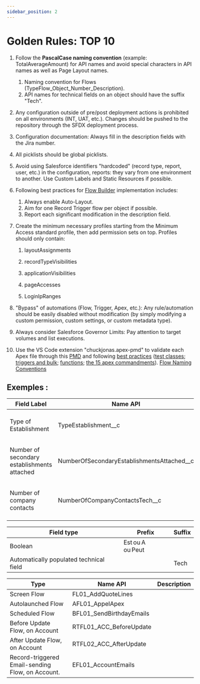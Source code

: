 ```yaml
---
sidebar_position: 2
---
```


# Golden Rules: TOP 10

1. Follow the **PascalCase naming convention** (example: TotalAverageAmount) for API names and avoid special characters in API names as well as Page Layout names.
    1. Naming convention for Flows (TypeFlow_Object_Number_Description).
    2. API names for technical fields on an object should have the suffix "Tech".

2. Any configuration outside of pre/post deployment actions is prohibited on all environments (INT, UAT, etc.). Changes should be pushed to the repository through the SFDX deployment process.

3. Configuration documentation: Always fill in the description fields with the Jira number.

4. All picklists should be global picklists.

5. Avoid using Salesforce identifiers "hardcoded" (record type, report, user, etc.) in the configuration, reports: they vary from one environment to another. Use Custom Labels and Static Resources if possible.

6. Following best practices for [Flow Builder](https://admin.salesforce.com/blog/2021/the-ultimate-guide-to-flow-best-practices-and-standards) implementation includes:

    1. Always enable Auto-Layout.
    2. Aim for one Record Trigger flow per object if possible.
    3. Report each significant modification in the description field. 
7. Create the minimum necessary profiles starting from the Minimum Access standard profile, then add permission sets on top. Profiles should only contain:

    1. layoutAssignments

    2. recordTypeVisibilities

    3. applicationVisibilities

    4. pageAccesses

    5. LoginIpRanges

8. "Bypass" of automations (Flow, Trigger, Apex, etc.): Any rule/automation should be easily disabled without modification (by simply modifying a custom permission, custom settings, or custom metadata type).

9. Always consider Salesforce Governor Limits: Pay attention to target volumes and list executions.
10. Use the VS Code extension "chuckjonas.apex-pmd" to validate each Apex file through this [PMD](https://docs.pmd-code.org/latest/pmd_rules_apex.html) and following [best practices](https://apexstepbystep.com/apex-best-practices/) ([test classes](https://developer.salesforce.com/docs/atlas.en-us.apexcode.meta/apexcode/apex_testing_best_practices.htm#!); [triggers and bulk](https://developer.salesforce.com/docs/atlas.en-us.apexcode.meta/apexcode/apex_triggers_bestpract.htm#!); [functions](https://developer.salesforce.com/docs/platform/functions/guide/patterns-and-practices#patterns-for-apex-developers); [the 15 apex commandments](https://developer.salesforce.com/blogs/developer-relations/2015/01/apex-best-practices-15-apex-commandments)). [Flow Naming Conventions](https://wiki.sfxd.org/books/best-practices/page/flow-naming-conventions)

##  **Exemples :**
| Field Label      | Name API              | Description              |
| ------------------------------------ | ------------------ |------------------ |
|Type of Establishment                   | TypeEstablishment__c|The establishment type of an account|
| Number of secondary establishments attached| NumberOfSecondaryEstablishmentsAttached__c|The number of secondary establishments attached to the account|
| Number of company contacts | NumberOfCompanyContactsTech__c                      |The number of company contacts attached to the account                      |

| Field type      | Prefix       | Suffix              |
| ------------------------------------ | ------------------ |------------------ |
|Boolean | Est ou A ou Peut|            | 
| Automatically populated technical field||Tech|

| Type      | Name API       |Description  |
| ------------------------------------ | ------------------ |------------------ |
|Screen Flow | FL01_AddQuoteLines |            | 
| Autolaunched Flow |AFL01_AppelApex |     |
| Scheduled Flow  |BFL01_SendBirthdayEmails  |     |
| Before Update Flow, on Account |RTFL01_ACC_BeforeUpdate  |     |
| After Update Flow, on Account  |RTFL02_ACC_AfterUpdate  |     |
| Record-triggered Email-sending Flow, on Account.  |EFL01_AccountEmails  |     |